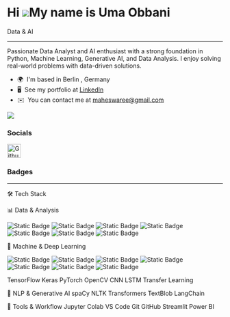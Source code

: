 Hi ![](https://user-images.githubusercontent.com/18350557/176309783-0785949b-9127-417c-8b55-ab5a4333674e.gif)My name is Uma Obbani
==================================================================================================================================

Data & AI

-----------------------------------------------------------------------------------------------------------------------------
Passionate Data Analyst and AI enthusiast with a strong foundation in Python, Machine Learning, Generative AI, and Data Analysis. I enjoy solving real-world problems with data-driven solutions.

* 🌍  I'm based in Berlin , Germany
* 🖥️  See my portfolio at [LinkedIn](http://www.linkedin.com/in/uobbani/ )
* ✉️  You can contact me at [maheswaree@gmail.com](mailto:maheswaree@gmail.com)

<a href="https://www.github.com/Uma-Obbani" target="_blank" rel="noreferrer"><img
src="https://img.shields.io/github/followers/Uma-Obbani?logo=github&style=for-the-badge&color=0891b2&labelColor=1c1917" /></a>

### Socials

<p align="left"> <a href="https://www.github.com/Uma-Obbani" target="_blank" rel="noreferrer"> <picture> <source media="(prefers-color-scheme: dark)" srcset="https://raw.githubusercontent.com/danielcranney/readme-generator/main/public/icons/socials/github-dark.svg" /> <source media="(prefers-color-scheme: light)" srcset="https://raw.githubusercontent.com/danielcranney/readme-generator/main/public/icons/socials/github.svg" /> <img src="https://raw.githubusercontent.com/danielcranney/readme-generator/main/public/icons/socials/github.svg" width="32" height="32" alt="Github" title="Github" /> </picture> </a></p>

### Badges

-------------------------------------------------------------------------------------------------------------------------------
🛠 Tech Stack

📊 Data & Analysis

![Static Badge](https://img.shields.io/badge/PYTHON-red) ![Static Badge](https://img.shields.io/badge/PANDAS-blue) ![Static Badge](https://img.shields.io/badge/NUMPY-%20thickblue) ![Static Badge](https://img.shields.io/badge/MATPLOTLIB-%20orange) ![Static Badge](https://img.shields.io/badge/SEABORN-%20red)  ![Static Badge](https://img.shields.io/badge/SQL-%20blue) ![Static Badge](https://img.shields.io/badge/EXCEL-%20green)


🧠 Machine & Deep Learning

  ![Static Badge](https://img.shields.io/badge/SCKITLEARN-red) ![Static Badge](https://img.shields.io/badge/TENSORFLOW-red) ![Static Badge](https://img.shields.io/badge/KERAS-red) ![Static Badge](https://img.shields.io/badge/PYTORCH-red) ![Static Badge](https://img.shields.io/badge/OPENCV-red) ![Static Badge](https://img.shields.io/badge/PYTHON-red) ![Static Badge](https://img.shields.io/badge/PYTHON-red)


TensorFlow Keras PyTorch OpenCV CNN LSTM Transfer Learning

💬 NLP & Generative AI
spaCy NLTK Transformers TextBlob LangChain

🧰 Tools & Workflow
Jupyter Colab VS Code Git GitHub Streamlit Power BI


